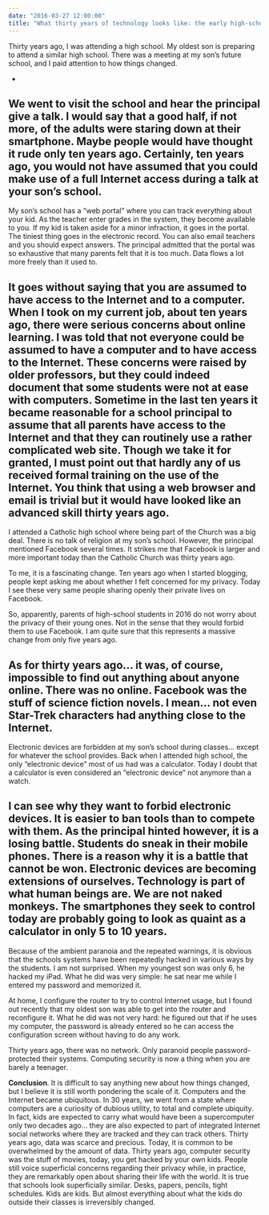 ```yaml
---
date: "2016-03-27 12:00:00"
title: "What thirty years of technology looks like: the early high-school years"
---
```




Thirty years ago, I was attending a high school. My oldest son is preparing to attend a similar high school. There was a meeting at my son&rsquo;s future school, and I paid attention to how things changed.

- 
We went to visit the school and hear the principal give a talk. I would say that a good half, if not more, of the adults were staring down at their smartphone. Maybe people would have thought it rude only ten years ago. Certainly, ten years ago, you would not have assumed that you could make use of a full Internet access during a talk at your son&rsquo;s school.
- 
My son&rsquo;s school has a &ldquo;web portal&rdquo; where you can track everything about your kid. As the teacher enter grades in the system, they become available to you. If my kid is taken aside for a minor infraction, it goes in the portal. The tiniest thing goes in the electronic record. You can also email teachers and you should expect answers. The principal admitted that the portal was so exhaustive that many parents felt that it is too much. Data flows a lot more freely than it used to.

 It goes without saying that you are assumed to have access to the Internet and to a computer. When I took on my current job, about ten years ago, there were serious concerns about online learning. I was told that not everyone could be assumed to have a computer and to have access to the Internet. These concerns were raised by older professors, but they could indeed document that some students were not at ease with computers. Sometime in the last ten years it became reasonable for a school principal to assume that all parents have access to the Internet and that they can routinely use a rather complicated web site. Though we take it for granted, I must point out that hardly any of us received formal training on the use of the Internet. You think that using a web browser and email is trivial but it would have looked like an advanced skill thirty years ago.
- 
I attended a Catholic high school where being part of the Church was a big deal. There is no talk of religion at my son&rsquo;s school. However, the principal mentioned Facebook several times. It strikes me that Facebook is larger and more important today than the Catholic Church was thirty years ago.

To me, it is a fascinating change. Ten years ago when I started blogging, people kept asking me about whether I felt concerned for my privacy. Today I see these very same people sharing openly their private lives on Facebook.

So, apparently, parents of high-school students in 2016 do not worry about the privacy of their young ones. Not in the sense that they would forbid them to use Facebook. I am quite sure that this represents a massive change from only five years ago.

As for thirty years ago&hellip; it was, of course, impossible to find out anything about anyone online. There was no online. Facebook was the stuff of science fiction novels. I mean&hellip; not even Star-Trek characters had anything close to the Internet.
- 
Electronic devices are forbidden at my son&rsquo;s school during classes&hellip; except for whatever the school provides. Back when I attended high school, the only &ldquo;electronic device&rdquo; most of us had was a calculator. Today I doubt that a calculator is even considered an &ldquo;electronic device&rdquo; not anymore than a watch.

I can see why they want to forbid electronic devices. It is easier to ban tools than to compete with them. As the principal hinted however, it is a losing battle. Students do sneak in their mobile phones. There is a reason why it is a battle that cannot be won. Electronic devices are becoming extensions of ourselves. Technology is part of what human beings are. We are not naked monkeys. The smartphones they seek to control today are probably going to look as quaint as a calculator in only 5 to 10 years.
- 
Because of the ambient paranoia and the repeated warnings, it is obvious that the schools systems have been repeatedly hacked in various ways by the students. I am not surprised. When my youngest son was only 6, he hacked my iPad. What he did was very simple: he sat near me while I entered my password and memorized it.

At home, I configure the router to try to control Internet usage, but I found out recently that my oldest son was able to get into the router and reconfigure it. What he did was not very hard: he figured out that if he uses my computer, the password is already entered so he can access the configuration screen without having to do any work.

Thirty years ago, there was no network. Only paranoid people password-protected their systems. Computing security is now a thing when you are barely a teenager.


__Conclusion__. It is difficult to say anything new about how things changed, but I believe it is still worth pondering the scale of it. Computers and the Internet became ubiquitous. In 30 years, we went from a state where computers are a curiosity of dubious utility, to total and complete ubiquity. In fact, kids are expected to carry what would have been a supercomputer only two decades ago&hellip; they are also expected to part of integrated Internet social networks where they are tracked and they can track others. Thirty years ago, data was scarce and precious. Today, it is common to be overwhelmed by the amount of data. Thirty years ago, computer security was the stuff of movies, today, you get hacked by your own kids. People still voice superficial concerns regarding their privacy while, in practice, they are remarkably open about sharing their life with the world. It is true that schools look superficially similar. Desks, papers, pencils, tight schedules. Kids are kids. But almost everything about what the kids do outside their classes is irreversibly changed.

